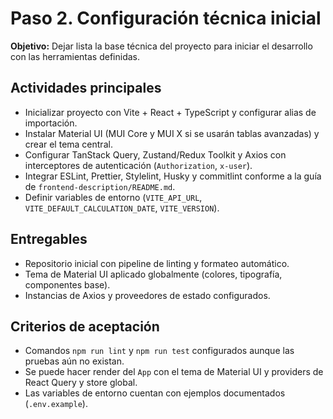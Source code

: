 # Paso 2. Configuración técnica inicial

**Objetivo:** Dejar lista la base técnica del proyecto para iniciar el desarrollo con las herramientas definidas.

## Actividades principales
- Inicializar proyecto con Vite + React + TypeScript y configurar alias de importación.
- Instalar Material UI (MUI Core y MUI X si se usarán tablas avanzadas) y crear el tema central.
- Configurar TanStack Query, Zustand/Redux Toolkit y Axios con interceptores de autenticación (`Authorization`, `x-user`).
- Integrar ESLint, Prettier, Stylelint, Husky y commitlint conforme a la guía de `frontend-description/README.md`.
- Definir variables de entorno (`VITE_API_URL`, `VITE_DEFAULT_CALCULATION_DATE`, `VITE_VERSION`).

## Entregables
- Repositorio inicial con pipeline de linting y formateo automático.
- Tema de Material UI aplicado globalmente (colores, tipografía, componentes base).
- Instancias de Axios y proveedores de estado configurados.

## Criterios de aceptación
- Comandos `npm run lint` y `npm run test` configurados aunque las pruebas aún no existan.
- Se puede hacer render del `App` con el tema de Material UI y providers de React Query y store global.
- Las variables de entorno cuentan con ejemplos documentados (`.env.example`).
